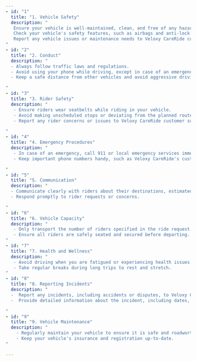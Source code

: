 ```yaml
---
- id: "1"
  title: "1. Vehicle Safety"
  description: "
   Ensure your vehicle is well-maintained, clean, and free of any hazards.
   Check your vehicle's safety features, such as airbags and anti-lock brakes, before each trip.
   Report any vehicle issues or maintenance needs to Veloxy CareRide customer support.
"
- id: "2"
  title: "2. Conduct"
  description: "
  - Always follow traffic laws and regulations.
  - Avoid using your phone while driving, except in case of an emergency.
  - Keep a safe distance from other vehicles and avoid aggressive driving.

"
- id: "3"
  title: "3. Rider Safety"
  description: "
   - Ensure riders wear seatbelts while riding in your vehicle.
   - Avoid making unscheduled stops or deviating from the planned route without rider consent.
   - Report any rider concerns or issues to Veloxy CareRide customer support.

"
- id: "4"
  title: "4. Emergency Procedures"
  description: "
   - In case of an emergency, call 911 or local emergency services immediately.
   - Keep important phone numbers handy, such as Veloxy CareRide's customer support number.

"
- id: "5"
  title: "5. Communication"
  description: "
  - Communicate clearly with riders about their destinations, estimated arrival times, and any changes to the route.
  - Respond promptly to rider requests or concerns.

"
- id: "6"
  title: "6. Vehicle Capacity"
  description: "
   - Only transport the number of riders specified in the ride request.
   - Ensure all riders are safely seated and secured before departing.
"
- id: "7"
  title: "7. Health and Wellness"
  description: "
   - Avoid driving when you are fatigued or experiencing health issues that may impair your ability to drive safely.
   - Take regular breaks during long trips to rest and stretch.
"
- id: "8"
  title: "8. Reporting Incidents"
  description: "
  -  Report any incidents, including accidents or disputes, to Veloxy CareRide customer support as soon as possible.
  -  Provide detailed information about the incident, including dates, times, locations, and parties involved.

"
- id: "9"
  title: "9. Vehicle Maintenance"
  description: "
    - Regularly maintain your vehicle to ensure it is safe and roadworthy.
    - Keep your vehicle's insurance and registration up-to-date.
"

---
```

